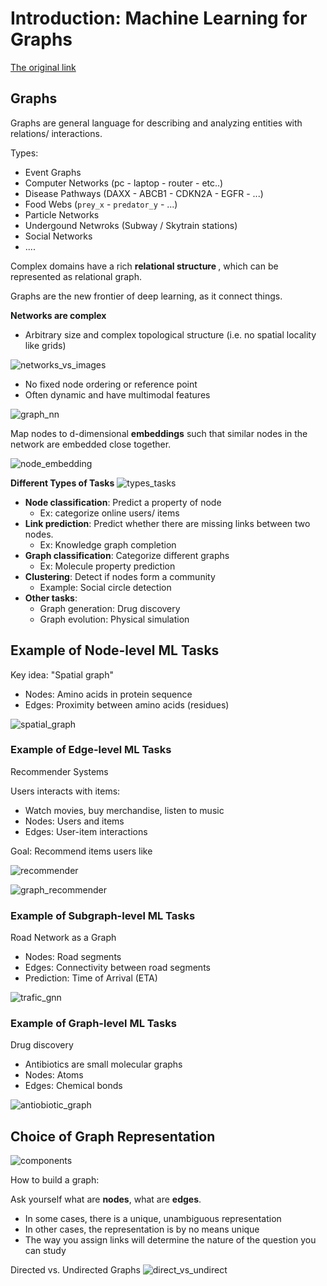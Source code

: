 # Introduction: Machine Learning for Graphs

[The original link](http://web.stanford.edu/class/cs224w/slides/01-intro.pdf)

## Graphs

Graphs are general language for describing and analyzing entities with relations/ interactions.

Types:

 - Event Graphs
 - Computer Networks (pc - laptop - router - etc..)
 - Disease Pathways (DAXX - ABCB1 - CDKN2A - EGFR - ...)
 - Food Webs (`prey_x` - `predator_y` - ...)
 - Particle Networks 
 - Undergound Netwroks (Subway / Skytrain stations)
 - Social Networks
 - ....

Complex domains have a rich <b> relational structure </b>, which can be represented as relational graph.

Graphs are the new frontier of deep learning, as it connect things.

<b>Networks are complex</b>

- Arbitrary size and complex topological structure (i.e. no spatial locality like grids)

![networks_vs_images](img/net_vs_img.jpg)

- No fixed node ordering or reference point
- Often dynamic and have multimodal features

![graph_nn](img/gnn.jpg)


Map nodes to d-dimensional **embeddings** such that similar nodes in the network are embedded close together.

![node_embedding](img/node_emb.jpg)


<b>Different Types of Tasks</b>
![types_tasks](img/types_tasks.jpg)

- **Node classification**: Predict a property of node
  * Ex: categorize online users/ items
- **Link prediction**: Predict whether there are missing links between two nodes.
  * Ex: Knowledge graph completion
- **Graph classification**: Categorize different graphs
  * Ex: Molecule property prediction
- **Clustering**: Detect if nodes form a community
  * Example: Social circle detection
- **Other tasks**:
  * Graph generation: Drug discovery
  * Graph evolution: Physical simulation


## Example of Node-level ML Tasks


Key idea: "Spatial graph"
 - Nodes: Amino acids in protein sequence
 - Edges: Proximity between amino acids (residues)

![spatial_graph](img/spatial_graph.jpg)


### Example of Edge-level ML Tasks

Recommender Systems

Users interacts with items:
 - Watch movies, buy merchandise, listen to music
 - Nodes: Users and items
 - Edges: User-item interactions

Goal: Recommend items users like

![recommender](img/recommend.jpg)

![graph_recommender](img/graph_rec.jpg)


### Example of Subgraph-level ML Tasks

Road Network as a Graph

- Nodes: Road segments
- Edges: Connectivity between road segments
- Prediction: Time of Arrival (ETA)

![trafic_gnn](img/traffic_gnn.jpg)

### Example of Graph-level ML Tasks

Drug discovery

- Antibiotics are small molecular graphs
 - Nodes: Atoms
 - Edges: Chemical bonds

![antiobiotic_graph](img/antiobiotic.jpg)

## Choice of Graph Representation

![components](img/component_network.jpg)

How to build a graph:

Ask yourself what are <b>nodes</b>, what are <b>edges</b>.

- In some cases, there is a unique, unambiguous representation
- In other cases, the representation is by no means unique
- The way you assign links will determine the nature of the question you can study

Directed vs. Undirected Graphs
![direct_vs_undirect](img/directed_undirected.jpg)
